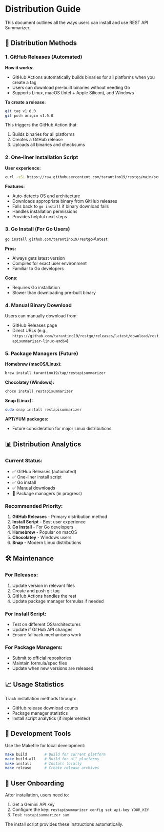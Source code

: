 # Distribution Guide

This document outlines all the ways users can install and use REST API Summarizer.

## 🚀 Distribution Methods

### 1. GitHub Releases (Automated)

**How it works:**

- GitHub Actions automatically builds binaries for all platforms when you create a tag
- Users can download pre-built binaries without needing Go
- Supports Linux, macOS (Intel + Apple Silicon), and Windows

**To create a release:**

```bash
git tag v1.0.0
git push origin v1.0.0
```

This triggers the GitHub Action that:

1. Builds binaries for all platforms
2. Creates a GitHub release
3. Uploads all binaries and checksums

### 2. One-liner Installation Script

**User experience:**

```bash
curl -sSL https://raw.githubusercontent.com/tarantino19/restgo/main/scripts/install.sh | bash
```

**Features:**

- Auto-detects OS and architecture
- Downloads appropriate binary from GitHub releases
- Falls back to `go install` if binary download fails
- Handles installation permissions
- Provides helpful next steps

### 3. Go Install (For Go Users)

```bash
go install github.com/tarantino19/restgo@latest
```

**Pros:**

- Always gets latest version
- Compiles for exact user environment
- Familiar to Go developers

**Cons:**

- Requires Go installation
- Slower than downloading pre-built binary

### 4. Manual Binary Download

Users can manually download from:

- GitHub Releases page
- Direct URLs (e.g., `https://github.com/tarantino19/restgo/releases/latest/download/restapisummarizer-linux-amd64`)

### 5. Package Managers (Future)

**Homebrew (macOS/Linux):**

```bash
brew install tarantino19/tap/restapisummarizer
```

**Chocolatey (Windows):**

```bash
choco install restapisummarizer
```

**Snap (Linux):**

```bash
sudo snap install restapisummarizer
```

**APT/YUM packages:**

- Future consideration for major Linux distributions

## 📊 Distribution Analytics

### Current Status:

- ✅ GitHub Releases (automated)
- ✅ One-liner install script
- ✅ Go install
- ✅ Manual downloads
- 🔄 Package managers (in progress)

### Recommended Priority:

1. **GitHub Releases** - Primary distribution method
2. **Install Script** - Best user experience
3. **Go Install** - For Go developers
4. **Homebrew** - Popular on macOS
5. **Chocolatey** - Windows users
6. **Snap** - Modern Linux distributions

## 🛠️ Maintenance

### For Releases:

1. Update version in relevant files
2. Create and push git tag
3. GitHub Actions handles the rest
4. Update package manager formulas if needed

### For Install Script:

- Test on different OS/architectures
- Update if GitHub API changes
- Ensure fallback mechanisms work

### For Package Managers:

- Submit to official repositories
- Maintain formula/spec files
- Update when new versions are released

## 📈 Usage Statistics

Track installation methods through:

- GitHub release download counts
- Package manager statistics
- Install script analytics (if implemented)

## 🔧 Development Tools

Use the Makefile for local development:

```bash
make build        # Build for current platform
make build-all    # Build for all platforms
make install      # Install locally
make release      # Create release archives
```

## 🎯 User Onboarding

After installation, users need to:

1. Get a Gemini API key
2. Configure the key: `restapisummarizer config set api-key YOUR_KEY`
3. Test: `restapisummarizer sum`

The install script provides these instructions automatically.
